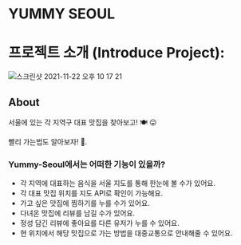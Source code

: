 # YUMMY SEOUL
# 프로젝트 소개 (Introduce Project):

![스크린샷 2021-11-22 오후 10 17 21](https://user-images.githubusercontent.com/78064720/143517274-a192bff1-ff1e-401f-ac7d-db911c0f3bc1.png)

## About

서울에 있는 각 지역구 대표 맛집을 찾아보고! 🍽 😛

빨리 가는법도 알아보자! 🚕.


### Yummy-Seoul에서는 어떠한 기능이 있을까?

 - 각 지역에 대표하는 음식을 서울 지도를 통해 한눈에 볼 수가 있어요.
 - 각 대표 맛집 위치를 지도 API로 확인이 가능해요.
 - 가고 싶은 맛집에 찜하기를 누를 수가 있어요.
 - 다녀온 맛집에 리뷰를 남길 수가 있어요.
 - 정성 담긴 리뷰에 좋아요를 다른 유저가 누를 수 있어요.
 - 현 위치에서 해당 맛집으로 가는 방법을 대중교통으로 안내해줄 수 있어요.
